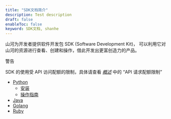 ```yaml
---
title: "SDK文档简介"
description: Test description
draft: false
enableToc: false
keyword: SDK文档, shanhe
---
```




山河为开发者提供软件开发包 SDK (Software Development Kit)， 可以利用它对山河的资源进行查看、创建和操作，借此开发出更富创造力的产品。

警告

SDK 的使用受 API 访问配额的限制，具体请查看 [_概述_](../../../api/overview/) 中的 “API 请求配额限制”

*   [Python](../../python/)
    *   [安装](../../python/install/install/)
    *   [操作指南](../../python/manual/manual_guide/)
*   [Java](https://github.com/yunify/qingcloud-sdk-java)
*   [Golang](https://github.com/yunify/qingcloud-sdk-go)
*   [Ruby](https://github.com/yunify/qingcloud-sdk-ruby)
